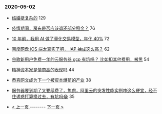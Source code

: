 ### 2020-05-02 
- [结婚挺复杂的](https://www.v2ex.com/t/667982) 129
- [疫情期间，房东是否应该退还部分租金？](https://www.v2ex.com/t/668026) 76
- [10 年前，我用 AI 做了量化交易模型，年化 40%](https://www.v2ex.com/t/668050) 72
- [百度网盘 iOS 端太真实了吧， IAP 抽成这么高？](https://www.v2ex.com/t/668014) 62
- [谷歌新用户免费一年的云服务器 gcp 有坑吗？ 比如扣其他费用，被黑](https://www.v2ex.com/t/668018) 54
- [精神资本家是情商高的表现吗](https://www.v2ex.com/t/668038) 44
- [恭喜网文成为下一个被资本爆菊的产业](https://www.v2ex.com/t/667990) 38
- [服务器要到期了又要续费了，焦虑，阿里云的突发性能实例咋这么便宜，经不住诱惑打算换过去，有坑吗😂](https://www.v2ex.com/t/667952) 35 

- [ < 上一页 ](https://github.com/able8/v2ex-hot-record/blob/master/2020-05-01.md) -------- [ 下一页 > ](https://github.com/able8/v2ex-hot-record/blob/master/2020-05-03.md)